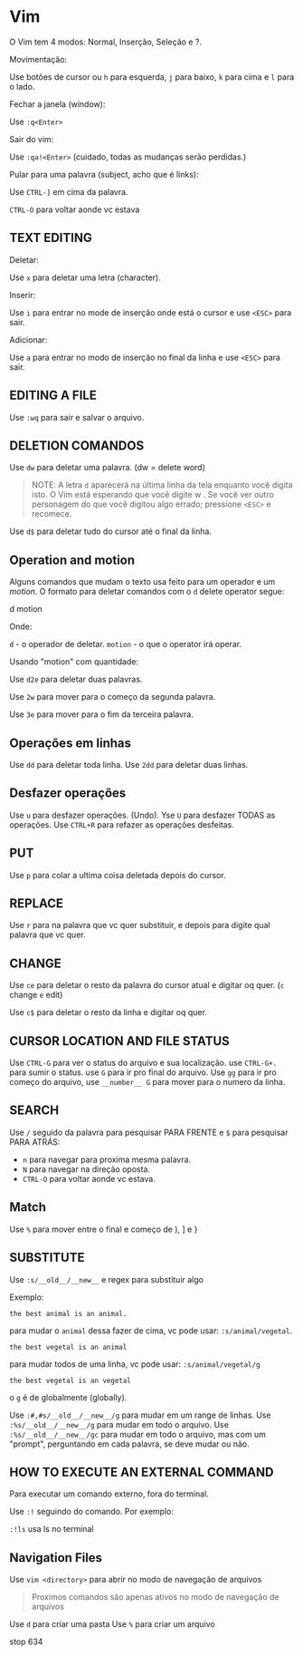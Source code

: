 # Vim

O Vim tem 4 modos: Normal, Inserção, Seleção e ?.

Movimentação:

Use botões de cursor ou `h` para esquerda, `j` para baixo, `k` para cima e `l` para o lado.

Fechar a janela (window):

Use `:q<Enter>`

Sair do vim:

Use `:qa!<Enter>` (cuidado, todas as mudanças serão perdidas.)

Pular para uma palavra (subject, acho que é links):

Use `CTRL-]` em cima da palavra.

`CTRL-O` para voltar aonde vc estava

## TEXT EDITING

Deletar:

Use `x` para deletar uma letra (character).

Inserir:

Use `i` para entrar no mode de inserção onde está o cursor e use `<ESC>` para sair.

Adicionar:

Use `a` para entrar no modo de inserção no final da linha e use `<ESC>` para sair.

## EDITING A FILE

Use `:wq` para sair e salvar o arquivo.

## DELETION COMANDOS

Use `dw` para deletar uma palavra. (dw = delete word)

> NOTE: A letra `d` aparecerá na última linha da tela enquanto você digita isto. O Vim está esperando que você digite w . Se você ver outro personagem do que você digitou algo errado; pressione `<ESC>` e recomece.

Use `d$` para deletar tudo do cursor até o final da linha.

## Operation and motion

Alguns comandos que mudam o texto usa feito para um operador e um _motion_.
O formato para deletar comandos com o `d` delete operator segue:

d motion

Onde:

`d` - o operador de deletar.
`motion` - o que o operator irá operar.

Usando "motion" com quantidade:

Use `d2e` para deletar duas palavras.

Use `2w` para mover para o começo da segunda palavra.

Use `3e` para mover para o fim da terceira palavra.

## Operações em linhas

Use `dd` para deletar toda linha.
Use `2dd` para deletar duas linhas.

## Desfazer operações

Use `u` para desfazer operações. (Undo).
Yse `U` para desfazer TODAS as operações.
Use `CTRL+R` para refazer as operações desfeitas.

## PUT

Use `p` para colar a ultima coisa deletada depois do cursor.

## REPLACE

Use `r` para na palavra que vc quer substituir, e depois para digite qual palavra que vc quer.

## CHANGE

Use `ce` para deletar o resto da palavra do cursor atual e digitar oq quer. (`c` change `e` edit)

Use `c$` para deletar o resto da linha e digitar oq quer.

## CURSOR LOCATION AND FILE STATUS

Use `CTRL-G` para ver o status do arquivo e sua localização.
use `CTRL-G+.` para sumir o status.
use `G` para ir pro final do arquivo.
Use `gg` para ir pro começo do arquivo,
use `__number__ G` para mover para o numero da linha.

## SEARCH

Use `/` seguido da palavra para pesquisar PARA FRENTE e `$` para pesquisar PARA ATRÁS:

- `n` para navegar para proxima mesma palavra.
- `N` para navegar na direção oposta.
- `CTRL-O` para voltar aonde vc estava.

## Match

Use `%` para mover entre o final e começo de ), ] e }

## SUBSTITUTE

Use `:s/__old__/__new__` e regex para substituir algo

Exemplo:

`the best animal is an animal.`

para mudar o `animal` dessa fazer de cima, vc pode usar: `:s/animal/vegetal`.

`the best vegetal is an animal`

para mudar todos de uma linha, vc pode usar: `:s/animal/vegetal/g`

`the best vegetal is an vegetal`

o `g` é de globalmente (globally).

Use `:#,#s/__old__/__new__/g` para mudar em um range de linhas.
Use `:%s/__old__/__new__/g` para mudar em todo o arquivo.
Use `:%s/__old__/__new__/gc` para mudar em todo o arquivo, mas com um "prompt", perguntando em cada palavra, se deve mudar ou não.

## HOW TO EXECUTE AN EXTERNAL COMMAND

Para executar um comando externo, fora do terminal.

Use `:!` seguindo do comando. Por exemplo:

`:!ls` usa ls no terminal

## Navigation Files

Use `vim <directory>` para abrir no modo de navegação de arquivos

> Proximos comandos são apenas ativos no modo de navegação de arquivos

Use `d` para criar uma pasta
Use `%` para criar um arquivo

stop 634
